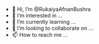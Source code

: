 - 👋 Hi, I’m @RukaiyaAfnanBushra
- 👀 I’m interested in ...
- 🌱 I’m currently learning ...
- 💞️ I’m looking to collaborate on ...
- 📫 How to reach me ...

<!---
RukaiyaAfnanBushra/RukaiyaAfnanBushra is a ✨ special ✨ repository because its `README.md` (this file) appears on your GitHub profile.
You can click the Preview link to take a look at your changes.
--->
